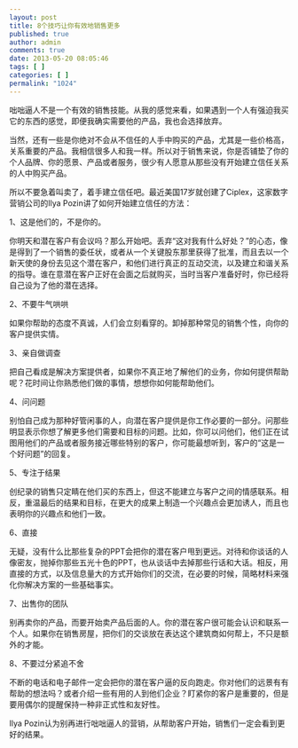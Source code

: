 ```yaml
---
layout: post
title: 8个技巧让你有效地销售更多
published: true
author: admin
comments: true
date: 2013-05-20 08:05:46
tags: [ ]
categories: [ ]
permalink: "1024"
---
```

咄咄逼人不是一个有效的销售技能。从我的感觉来看，如果遇到一个人有强迫我买它的东西的感觉，即便我确实需要他的产品，我也会选择放弃。

当然，还有一些是你绝对不会从不信任的人手中购买的产品，尤其是一些价格高，关系重要的产品。我相信很多人和我一样。所以对于销售来说，你是否铺垫了你的个人品牌、你的愿景、产品或者服务，很少有人愿意从那些没有开始建立信任关系的人中购买产品。

所以不要急着叫卖了，着手建立信任吧。最近美国17岁就创建了Ciplex，这家数字营销公司的Ilya Pozin讲了如何开始建立信任的方法：

1、这是他们的，不是你的。

你明天和潜在客户有会议吗？那么开始吧。丢弃“这对我有什么好处？”的心态，像是得到了一个销售的委任状，或者从一个关键股东那里获得了批准，而且去以一个新天使的身份去见这个潜在客户，和他们进行真正的互动交流，以及建立和谐关系的指导。谁在意潜在客户正好在会面之后就购买，当时当客户准备好时，你已经将自己设为了他的潜在选择。

2、不要牛气哄哄

如果你帮助的态度不真诚，人们会立刻看穿的。卸掉那种常见的销售个性，向你的客户提供实情。

3、亲自做调查

把自己看成是解决方案提供者，如果你不真正地了解他们的业务，你如何提供帮助呢？花时间让你熟悉他们做的事情，想想你如何能帮助他们。

4、问问题

别怕自己成为那种好管闲事的人，向潜在客户提供是你工作必要的一部分。问那些明显表示你想了解更多他们需要和目标的问题。比如，你可以问他们，他们正在试图用他们的产品或者服务接近哪些特别的客户，你可能最想听到，客户的“这是一个好问题”的回复。

5、专注于结果

创纪录的销售只定睛在他们买的东西上，但这不能建立与客户之间的情感联系。相反，重温最后的结果和目标，在更大的成果上制造一个兴趣点会更加诱人，而且也表明你的兴趣点和他们一致。

6、直接

无疑，没有什么比那些复杂的PPT会把你的潜在客户甩到更远。对待和你谈话的人像密友，抛掉你那些五光十色的PPT，也从谈话中去掉那些行话和大话。相反，用直接的方式，以及信息量大的方式开始你们的交流，在必要的时候，简略材料来强化你解决方案的一些基础事实。

7、出售你的团队

别再卖你的产品，而要开始卖产品后面的人。你的潜在客户很可能会认识和联系一个人。如果你在销售房屋，把你们的交谈放在表达这个建筑商如何帮上，不只是额外的才能。

8、不要过分紧追不舍

不断的电话和电子邮件一定会把你的潜在客户逼的反向跑走。你对他们的远景有有帮助的想法吗？或者介绍一些有用的人到他们企业？盯紧你的客户是重要的，但是要用偶尔的提醒保持一种非正式性和友好性。

Ilya Pozin认为别再进行咄咄逼人的营销，从帮助客户开始，销售们一定会看到更好的结果。